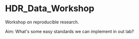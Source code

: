 # HDR_Data_Workshop
Workshop on reproducible research.

Aim: What's some easy standards we can implement in out lab?
